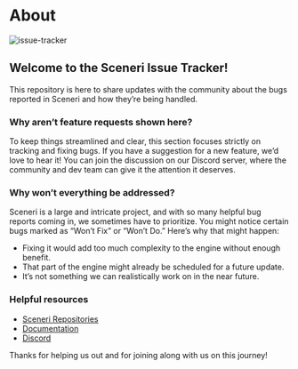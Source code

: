 # About

![issue-tracker](https://github.com/user-attachments/assets/9aad1e39-f767-4d6b-a0a1-945088cbf303)


## Welcome to the Sceneri Issue Tracker!

This repository is here to share updates with the community about the bugs reported in Sceneri and how they’re being handled.

### Why aren’t feature requests shown here?

To keep things streamlined and clear, this section focuses strictly on tracking and fixing bugs. If you have a suggestion for a new feature, we’d love to hear it! You can join the discussion on our Discord server, where the community and dev team can give it the attention it deserves.

### Why won’t everything be addressed?

Sceneri is a large and intricate project, and with so many helpful bug reports coming in, we sometimes have to prioritize. You might notice certain bugs marked as “Won’t Fix” or “Won’t Do.” Here’s why that might happen:

- Fixing it would add too much complexity to the engine without enough benefit.
- That part of the engine might already be scheduled for a future update.
- It’s not something we can realistically work on in the near future.

### Helpful resources

*  [Sceneri Repositories](https://github.com/orgs/nginetechnologies/repositories)
*  [Documentation](https://docs.sceneri.com)
*  [Discord](https://discord.gg/sceneriapp)

Thanks for helping us out and for joining along with us on this journey!
